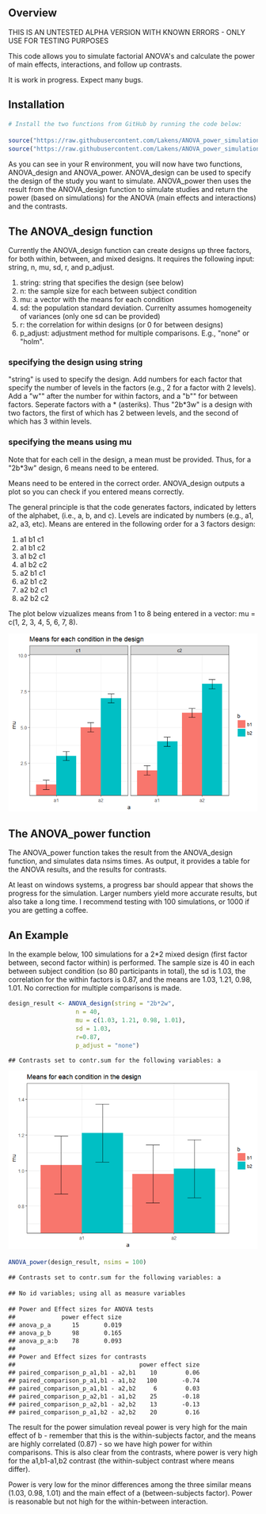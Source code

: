 
Overview
--------

THIS IS AN UNTESTED ALPHA VERSION WITH KNOWN ERRORS - ONLY USE FOR TESTING PURPOSES

This code allows you to simulate factorial ANOVA's and calculate the power of main effects, interactions, and follow up contrasts.

It is work in progress. Expect many bugs.

Installation
------------

``` r
# Install the two functions from GitHub by running the code below:

source("https://raw.githubusercontent.com/Lakens/ANOVA_power_simulation/master/ANOVA_design.R")
source("https://raw.githubusercontent.com/Lakens/ANOVA_power_simulation/master/ANOVA_power.R")
```

As you can see in your R environment, you will now have two functions, ANOVA\_design and ANOVA\_power. ANOVA\_design can be used to specify the design of the study you want to simulate. ANOVA\_power then uses the result from the ANOVA\_design function to simulate studies and return the power (based on simulations) for the ANOVA (main effects and interactions) and the contrasts.

The ANOVA\_design function
--------------------------

Currently the ANOVA\_design function can create designs up three factors, for both within, between, and mixed designs. It requires the following input: string, n, mu, sd, r, and p\_adjust.

1.  string: string that specifies the design (see below)
2.  n: the sample size for each between subject condition
3.  mu: a vector with the means for each condition
4.  sd: the population standard deviation. Currenlty assumes homogeneity of variances (only one sd can be provided)
5.  r: the correlation for within designs (or 0 for between designs)
6.  p\_adjust: adjustment method for multiple comparisons. E.g., "none" or "holm".

### specifying the design using string

"string" is used to specify the design. Add numbers for each factor that specify the number of levels in the factors (e.g., 2 for a factor with 2 levels). Add a "w"" after the number for within factors, and a "b"" for between factors. Seperate factors with a \* (asteriks). Thus "2b\*3w" is a design with two factors, the first of which has 2 between levels, and the second of which has 3 within levels.

### specifying the means using mu

Note that for each cell in the design, a mean must be provided. Thus, for a "2b\*3w" design, 6 means need to be entered.

Means need to be entered in the correct order. ANOVA\_design outputs a plot so you can check if you entered means correctly.

The general principle is that the code generates factors, indicated by letters of the alphabet, (i.e., a, b, and c). Levels are indicated by numbers (e.g., a1, a2, a3, etc). Means are entered in the following order for a 3 factors design:

1.  a1 b1 c1
2.  a1 b1 c2
3.  a1 b2 c1
4.  a1 b2 c2
5.  a2 b1 c1
6.  a2 b1 c2
7.  a2 b2 c1
8.  a2 b2 c2

The plot below vizualizes means from 1 to 8 being entered in a vector: mu = c(1, 2, 3, 4, 5, 6, 7, 8).

![](README_files/figure-markdown_github/unnamed-chunk-2-1.png)

The ANOVA\_power function
-------------------------

The ANOVA\_power function takes the result from the ANOVA\_design function, and simulates data nsims times. As output, it provides a table for the ANOVA results, and the results for contrasts.

At least on windows systems, a progress bar should appear that shows the progress for the simulation. Larger numbers yield more accurate results, but also take a long time. I recommend testing with 100 simulations, or 1000 if you are getting a coffee.

An Example
----------

In the example below, 100 simulations for a 2\*2 mixed design (first factor between, second factor within) is performed. The sample size is 40 in each between subject condition (so 80 participants in total), the sd is 1.03, the correlation for the within factors is 0.87, and the means are 1.03, 1.21, 0.98, 1.01. No correction for multiple comparisons is made.

``` r
design_result <- ANOVA_design(string = "2b*2w",
                   n = 40, 
                   mu = c(1.03, 1.21, 0.98, 1.01), 
                   sd = 1.03, 
                   r=0.87, 
                   p_adjust = "none")
```

    ## Contrasts set to contr.sum for the following variables: a

![](README_files/figure-markdown_github/unnamed-chunk-3-1.png)

``` r
ANOVA_power(design_result, nsims = 100)
```

    ## Contrasts set to contr.sum for the following variables: a

    ## No id variables; using all as measure variables

    ## Power and Effect sizes for ANOVA tests
    ##             power effect size
    ## anova_p_a      15       0.019
    ## anova_p_b      98       0.165
    ## anova_p_a:b    78       0.093
    ## 
    ## Power and Effect sizes for contrasts
    ##                                   power effect size
    ## paired_comparison_p_a1,b1 - a2,b1    10        0.06
    ## paired_comparison_p_a1,b1 - a1,b2   100       -0.74
    ## paired_comparison_p_a1,b1 - a2,b2     6        0.03
    ## paired_comparison_p_a2,b1 - a1,b2    25       -0.18
    ## paired_comparison_p_a2,b1 - a2,b2    13       -0.13
    ## paired_comparison_p_a1,b2 - a2,b2    20        0.16

The result for the power simulation reveal power is very high for the main effect of b - remember that this is the within-subjects factor, and the means are highly correlated (0.87) - so we have high power for within comparisons. This is also clear from the contrasts, where power is very high for the a1,b1-a1,b2 contrast (the within-subject contrast where means differ).

Power is very low for the minor differences among the three similar means (1.03, 0.98, 1.01) and the main effect of a (between-subjects factor). Power is reasonable but not high for the within-between interaction.
